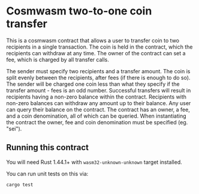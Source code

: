 # Cosmwasm two-to-one coin transfer

This is a cosmwasm contract that allows a user to
transfer coin to two recipients in a single transaction. The coin
is held in the contract, which the recipients can withdraw at any time. 
The owner of the contract can set a fee, which is charged by all transfer calls.

The sender must specify two recipients and a transfer amount. The
coin is split evenly between the recipients, after fees (if there is enough to do so).
The sender will be charged one coin less than what they specify if the transfer amount - fees
is an odd number.
Successful transfers will result in recipients having
a non-zero balance within the contract. Recipients
with non-zero balances can withdraw any amount
up to their balance. Any user can
query their balance on the contract. The contract has an owner, a fee, and a coin denomination, all of
which can be queried. When instantiating the contract
the owner, fee and coin denomination must be specified (eg. "sei").

## Running this contract

You will need Rust 1.44.1+ with `wasm32-unknown-unknown` target installed.

You can run unit tests on this via: 

`cargo test`

